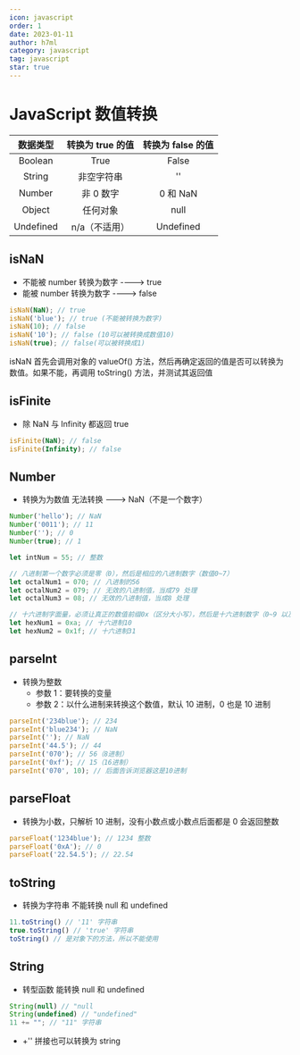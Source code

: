 ```yaml
---
icon: javascript
order: 1
date: 2023-01-11
author: h7ml
category: javascript
tag: javascript
star: true
---
```


# JavaScript 数值转换

| 数据类型  | 转换为 true 的值 | 转换为 false 的值 |
| :-------: | :--------------: | :---------------: |
|  Boolean  |       True       |       False       |
|  String   |    非空字符串    |        ''         |
|  Number   |    非 0 数字     |     0 和 NaN      |
|  Object   |     任何对象     |       null        |
| Undefined |  n/a（不适用）   |     Undefined     |

## isNaN

- 不能被 number 转换为数字 ----> true
- 能被 number 转换为数字 ----> false

```js
isNaN(NaN); // true
isNaN('blue'); // true (不能被转换为数字)
isNaN(10); // false
isNaN('10'); // false (10可以被转换成数值10)
isNaN(true); // false(可以被转换成1)
```

isNaN 首先会调用对象的 valueOf() 方法，然后再确定返回的值是否可以转换为数值。如果不能，再调用 toString() 方法，并测试其返回值

## isFinite

- 除 NaN 与 Infinity 都返回 true

```js
isFinite(NaN); // false
isFinite(Infinity); // false
```

## Number

- 转换为为数值 无法转换 ---> NaN（不是一个数字）

```js
Number('hello'); // NaN
Number('0011'); // 11
Number(''); // 0
Number(true); // 1

let intNum = 55; // 整数

// 八进制第一个数字必须是零（0），然后是相应的八进制数字（数值0~7）
let octalNum1 = 070; // 八进制的56
let octalNum2 = 079; // 无效的八进制值，当成79 处理
let octalNum3 = 08; // 无效的八进制值，当成8 处理

// 十六进制字面量，必须让真正的数值前缀0x（区分大小写），然后是十六进制数字（0~9 以及A~F）
let hexNum1 = 0xa; // 十六进制10
let hexNum2 = 0x1f; // 十六进制31
```

## parseInt

- 转换为整数
  - 参数 1：要转换的变量
  - 参数 2：以什么进制来转换这个数值，默认 10 进制，0 也是 10 进制

```js
parseInt('234blue'); // 234
parseInt('blue234'); // NaN
parseInt(''); // NaN
parseInt('44.5'); // 44
parseInt('070'); // 56（8进制）
parseInt('0xf'); // 15（16进制）
parseInt('070', 10); // 后面告诉浏览器这是10进制
```

## parseFloat

- 转换为小数，只解析 10 进制，没有小数点或小数点后面都是 0 会返回整数

```js
parseFloat('1234blue'); // 1234 整数
parseFloat('0xA'); // 0
parseFloat('22.54.5'); // 22.54
```

## toString

- 转换为字符串 不能转换 null 和 undefined

```js
11.toString() // '11' 字符串
true.toString() // 'true' 字符串
toString() // 是对象下的方法，所以不能使用
```

## String

- 转型函数 能转换 null 和 undefined

```js
String(null) // "null
String(undefined) // "undefined"
11 += ""; // "11" 字符串
```

- +'' 拼接也可以转换为 string
